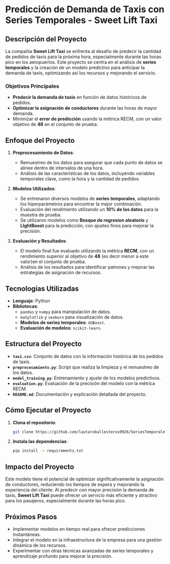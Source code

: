 # **Predicción de Demanda de Taxis con Series Temporales - Sweet Lift Taxi**  

## **Descripción del Proyecto**  

La compañía **Sweet Lift Taxi** se enfrenta al desafío de predecir la cantidad de pedidos de taxis para la próxima hora, especialmente durante las horas pico en los aeropuertos. Este proyecto se centra en el análisis de **series temporales** y la creación de un modelo predictivo para anticipar la demanda de taxis, optimizando así los recursos y mejorando el servicio.  

### **Objetivos Principales**  
- **Predecir la demanda de taxis** en función de datos históricos de pedidos.  
- **Optimizar la asignación de conductores** durante las horas de mayor demanda.  
- Minimizar el **error de predicción** usando la métrica RECM, con un valor objetivo de **48** en el conjunto de prueba.  

## **Enfoque del Proyecto**  

1. **Preprocesamiento de Datos**:  
   - Remuestreo de los datos para asegurar que cada punto de datos se alinee dentro de intervalos de una hora.  
   - Análisis de las características de los datos, incluyendo variables temporales clave, como la hora y la cantidad de pedidos.  

2. **Modelos Utilizados**:  
   - Se entrenaron diversos modelos de **series temporales**, adaptando los hiperparámetros para encontrar la mejor combinación.  
   - Evaluación del rendimiento utilizando un **10% de los datos** para la muestra de prueba.  
   - Se utilizaron modelos como **Bosque de regresion aleatorio** y **LIghtBoost** para la predicción, con ajustes finos para mejorar la precisión.  

3. **Evaluación y Resultados**:  
   - El modelo final fue evaluado utilizando la métrica **RECM**, con un rendimiento superior al objetivo de **48** (es decir menor a este valor)en el conjunto de prueba.  
   - Análisis de los resultados para identificar patrones y mejorar las estrategias de asignación de recursos.  

## **Tecnologías Utilizadas**  

- **Lenguaje**: Python  
- **Bibliotecas**:  
  - `pandas` y `numpy` para manipulación de datos.  
  - `matplotlib` y `seaborn` para visualización de datos.  
  - **Modelos de series temporales**:  `XGBoost`.  
  - **Evaluación de modelos**: `scikit-learn`.  

## **Estructura del Proyecto**  

- **`taxi.csv`**: Conjunto de datos con la información histórica de los pedidos de taxis.  
- **`preprocesamiento.py`**: Script que realiza la limpieza y el remuestreo de los datos.  
- **`model_training.py`**: Entrenamiento y ajuste de los modelos predictivos.  
- **`evaluation.py`**: Evaluación de la precisión del modelo con la métrica RECM.  
- **`README.md`**: Documentación y explicación detallada del proyecto.  

## **Cómo Ejecutar el Proyecto**  

1. **Clona el repositorio**:  
   ```bash
   git clone https://github.com/lautaroballesteros0926/SeriesTemporalesTaxiML.git

   ```  

2. **Instala las dependencias**:  
   ```bash
   pip install -r requirements.txt
   ```  


## **Impacto del Proyecto**  

Este modelo tiene el potencial de optimizar significativamente la asignación de conductores, reduciendo los tiempos de espera y mejorando la experiencia del cliente. Al predecir con mayor precisión la demanda de taxis, **Sweet Lift Taxi** puede ofrecer un servicio más eficiente y atractivo para los pasajeros, especialmente durante las horas pico.

## **Próximos Pasos**  

- Implementar modelos en tiempo real para ofrecer predicciones instantáneas.  
- Integrar el modelo en la infraestructura de la empresa para una gestión dinámica de los recursos.  
- Experimentar con otras técnicas avanzadas de series temporales y aprendizaje profundo para mejorar la precisión.
